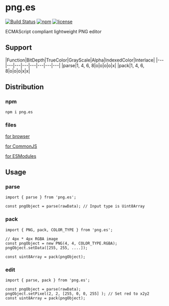 # png.es

[![Build Status](https://travis-ci.org/zprodev/png.es.svg?branch=master)](https://travis-ci.org/zprodev/png.es)
[![npm](https://img.shields.io/npm/v/png.es.svg)](https://www.npmjs.com/package/png.es)
[![license](https://img.shields.io/github/license/zprodev/png.es.svg)](LICENSE)

ECMAScript compliant lightweight PNG editor

## Support

|Function|BitDepth|TrueColor|GrayScale|Alpha|IndexedColor|Interlace|
|---|---|---|---|---|---|---|---|
|parse|1, 4, 6, 8|o|o|o|o|x|
|pack|1, 4, 6, 8|o|o|o|x|x|

## Distribution

### npm

```
npm i png.es
```

### files

[for browser](https://github.com/zprodev/png.es/tree/master/dist/browser)

[for CommonJS](https://github.com/zprodev/png.es/tree/master/dist/cjs)

[for ESModules](https://github.com/zprodev/png.es/tree/master/dist/esm)

## Usage

### parse

```
import { parse } from 'png.es';

const pngObject = parse(rawData); // Input type is Uint8Array
```

### pack

```
import { PNG, pack, COLOR_TYPE } from 'png.es';

// 4px * 4px RGBA image
const pngObject = new PNG(4, 4, COLOR_TYPE.RGBA);
pngObject.setData([255, 255, ....]);

const uint8Array = pack(pngObject);
```

### edit

```
import { parse, pack } from 'png.es';

const pngObject = parse(rawData);
pngObject.setPixel(2, 2, [255, 0, 0, 255] ); // Set red to x2y2
const uint8Array = pack(pngObject);
```
